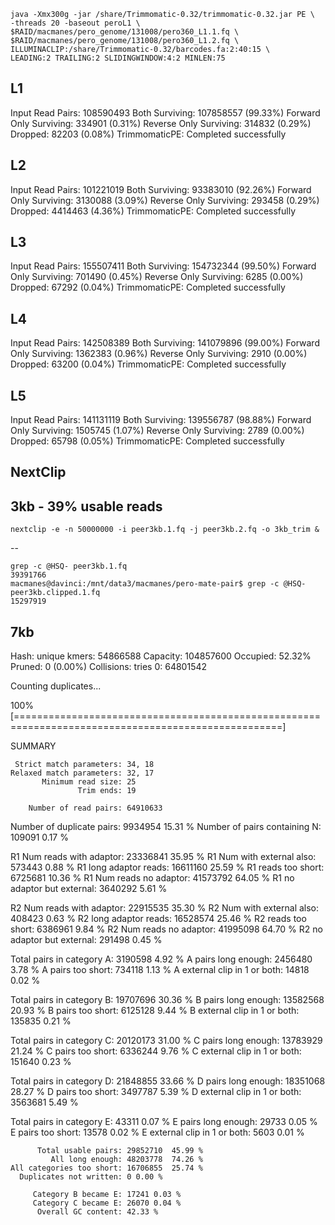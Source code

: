 	java -Xmx300g -jar /share/Trimmomatic-0.32/trimmomatic-0.32.jar PE \
	-threads 20 -baseout peroL1 \
	$RAID/macmanes/pero_genome/131008/pero360_L1.1.fq \
	$RAID/macmanes/pero_genome/131008/pero360_L1.2.fq \
	ILLUMINACLIP:/share/Trimmomatic-0.32/barcodes.fa:2:40:15 \
	LEADING:2 TRAILING:2 SLIDINGWINDOW:4:2 MINLEN:75
	
L1
--
Input Read Pairs: 108590493 Both Surviving: 107858557 (99.33%) Forward Only Surviving: 334901 (0.31%) Reverse Only Surviving: 314832 (0.29%) Dropped: 82203 (0.08%)
TrimmomaticPE: Completed successfully

L2
--
Input Read Pairs: 101221019 Both Surviving: 93383010 (92.26%) Forward Only Surviving: 3130088 (3.09%) Reverse Only Surviving: 293458 (0.29%) Dropped: 4414463 (4.36%)
TrimmomaticPE: Completed successfully

L3
--

Input Read Pairs: 155507411 Both Surviving: 154732344 (99.50%) Forward Only Surviving: 701490 (0.45%) Reverse Only Surviving: 6285 (0.00%) Dropped: 67292 (0.04%)
TrimmomaticPE: Completed successfully

L4
--

Input Read Pairs: 142508389 Both Surviving: 141079896 (99.00%) Forward Only Surviving: 1362383 (0.96%) Reverse Only Surviving: 2910 (0.00%) Dropped: 63200 (0.04%)
TrimmomaticPE: Completed successfully

L5
--
Input Read Pairs: 141131119 Both Surviving: 139556787 (98.88%) Forward Only Surviving: 1505745 (1.07%) Reverse Only Surviving: 2789 (0.00%) Dropped: 65798 (0.05%)
TrimmomaticPE: Completed successfully


NextClip
--
3kb - 39% usable reads
--

	nextclip -e -n 50000000 -i peer3kb.1.fq -j peer3kb.2.fq -o 3kb_trim &

--	

	grep -c @HSQ- peer3kb.1.fq
	39391766
	macmanes@davinci:/mnt/data3/macmanes/pero-mate-pair$ grep -c @HSQ- peer3kb.clipped.1.fq
	15297919


7kb
--

Hash:
 unique kmers: 54866588
 Capacity: 104857600
 Occupied: 52.32%
 Pruned: 0 (0.00%)
 Collisions:
	 tries 0: 64801542

Counting duplicates...

100%	[====================================================================================================]

SUMMARY

     Strict match parameters: 34, 18
    Relaxed match parameters: 32, 17
           Minimum read size: 25
                   Trim ends: 19

        Number of read pairs: 64910633
   Number of duplicate pairs: 9934954	15.31 %
Number of pairs containing N: 109091	0.17 %

   R1 Num reads with adaptor: 23336841	35.95 %
   R1 Num with external also: 573443	0.88 %
       R1 long adaptor reads: 16611160	25.59 %
          R1 reads too short: 6725681	10.36 %
     R1 Num reads no adaptor: 41573792	64.05 %
  R1 no adaptor but external: 3640292	5.61 %

   R2 Num reads with adaptor: 22915535	35.30 %
   R2 Num with external also: 408423	0.63 %
       R2 long adaptor reads: 16528574	25.46 %
          R2 reads too short: 6386961	9.84 %
     R2 Num reads no adaptor: 41995098	64.70 %
  R2 no adaptor but external: 291498	0.45 %

   Total pairs in category A: 3190598	4.92 %
         A pairs long enough: 2456480	3.78 %
           A pairs too short: 734118	1.13 %
A external clip in 1 or both: 14818	0.02 %

   Total pairs in category B: 19707696	30.36 %
         B pairs long enough: 13582568	20.93 %
           B pairs too short: 6125128	9.44 %
B external clip in 1 or both: 135835	0.21 %

   Total pairs in category C: 20120173	31.00 %
         C pairs long enough: 13783929	21.24 %
           C pairs too short: 6336244	9.76 %
C external clip in 1 or both: 151640	0.23 %

   Total pairs in category D: 21848855	33.66 %
         D pairs long enough: 18351068	28.27 %
           D pairs too short: 3497787	5.39 %
D external clip in 1 or both: 3563681	5.49 %

   Total pairs in category E: 43311	0.07 %
         E pairs long enough: 29733	0.05 %
           E pairs too short: 13578	0.02 %
E external clip in 1 or both: 5603	0.01 %

          Total usable pairs: 29852710	45.99 %
             All long enough: 48203778	74.26 %
    All categories too short: 16706855	25.74 %
      Duplicates not written: 0	0.00 %

         Category B became E: 17241	0.03 %
         Category C became E: 26070	0.04 %
          Overall GC content: 42.33 %